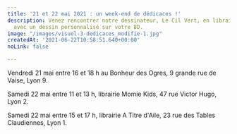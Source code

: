 ```yaml
---
title: '21 et 22 mai 2021 : un week-end de dédicaces !'
description: Venez rencontrer notre dessinateur, Le Cil Vert, en librairie et repartez
  avec un dessin personnalisé sur votre BD.
image: "/images/visuel-3-dedicaces_modifie-1.jpg"
createdAt: '2021-06-22T10:58:51.640+00:00'
noLink: false

---
```

Vendredi 21 mai entre 16 et 18 h au Bonheur des Ogres, 9 grande rue de Vaise, Lyon 9.

Samedi 22 mai entre 11 et 13 h, librairie Momie Kids, 47 rue Victor Hugo, Lyon 2.

Samedi 22 mai entre 15 et 17 h, librairie A Titre d'Aile, 23 rue des Tables Claudiennes, Lyon 1.